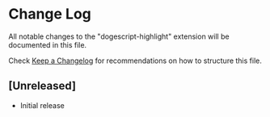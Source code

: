 # Change Log

All notable changes to the "dogescript-highlight" extension will be documented in this file.

Check [Keep a Changelog](http://keepachangelog.com/) for recommendations on how to structure this file.

## [Unreleased]

- Initial release